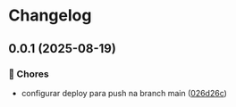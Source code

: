 # Changelog

## 0.0.1 (2025-08-19)

### 🔧 Chores

* configurar deploy para push na branch main ([026d26c](https://github.com/oondemand/assistentes-gpt-frontend/commit/026d26c630d88cbb7b22d4c7d6fcaf6505d7f481))
